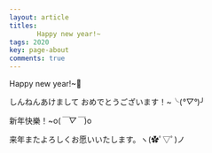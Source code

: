 ```yaml
---
layout: article
titles:
       Happy new year!~
tags: 2020
key: page-about
comments: true
---
```


Happy new year!~🎇

しんねんあけまして おめでとうございます！~╰(*°▽°*)╯

新年快樂！~o(*￣▽￣*)o

来年またよろしくお愿いいたします。ヽ(✿ﾟ▽ﾟ)ノ